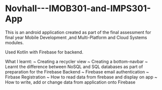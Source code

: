 # Novhall---IMOB301-and-IMPS301-App

This is an android application created as part of the final assessment for final year
Mobile Development ,and Multi-Platform and Cloud Systems modules. 

Used Kotlin with Firebase for backend.

What I learnt:
~ Creating a recycler view
~ Creating a bottom-navbar
~ Learnt the difference between NoSQL and SQL databases as part of preparation for the Firebase Backend
~ Firebase email authentication
~ Firbase Registration
~ How to read data from firebase and display on app
~ How to write, add or change data from application onto Firebase
